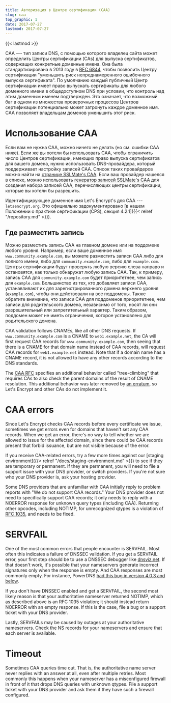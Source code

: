 ```yaml
---
title: Авторизация в Центре сертификации (CAA)
slug: caa
top_graphic: 1
date: 2017-07-27
lastmod: 2017-07-27
---
```


{{< lastmod >}}

CAA --- тип записи DNS, с помощью которого владелец сайта может определить 
Центры сертификации (CAs) для выпуска сертификатов, содержащих 
конкретные доменные имена. Она была стандартизирована в 2013 году в 
[RFC 6844](https://tools.ietf.org/html/rfc6844), чтобы позволить Центру 
сертификации "уменьшить риск непреднамеренного ошибочного выпуска сертификата". 
По умолчанию каждый публичный Центр сертификации имеет право выпускать 
сертификаты для любого доменного имени в общедоступном DNS при условии, 
что контроль над этим доменным именем подтвержден. Это означает, что 
возможный баг в одном из множества проверочных процессов 
Центров сертификации потенциально может затронуть каждое доменное 
имя. CAA позволяет владельцам доменов уменьшить этот риск.

# Использование CAA

Если вам не нужна CAA, можно ничего не делать (но см. ошибки
CAA ниже). Если же вы хотели бы использовать CAA, чтобы ограничить число 
Центров сертификации, имеющих право выпуска сертификатов для 
вашего домена, нужно использовать DNS-провайдера, который поддерживает 
настройку записей CAA. Список таких провайдеров можно найти на 
[странице SSLMate's CAA](https://sslmate.com/caa/support). Если ваш 
провайдер нашелся в списке, можно использовать 
[генератор записей SSLMate's CAA](https://sslmate.com/caa/) для создания
набора записей CAA, перечисляющих центры сертификации, которые вы хотели бы разрешить.

Идентифицирующее доменное имя Let's Encrypt's для CAA --- `letsencrypt.org`.
Это официально задокументировано [в нашем Положении о практике сертификации
(CPS), секция 4.2.1]({{< relref "/repository.md" >}}).

## Где разместить запись

Можно разместить запись CAA на главном домене или на поддомене любого уровня.
Например, если ваше доменное имя `www.community.example.com`, вы можете 
разместить записи CAA либо для полного имени, либо для `community.example.com`, 
либо для `example.com`. Центры сертификации будут проверять любую версию 
слева направо и остановятся, как только обнаружат любую запись CAA.
Так, к примеру, запись CAA для `community.example.com` будет приоритетнее, 
чем запись для `example.com`. Большинство из тех, кто добавляет записи CAA, 
устанавливают их для зарегистрированного домена верхнего уровня (`example.com`), 
чтобы они действовали на все поддомены. Также обратите внимание, что 
записи CAA для поддоменов приоритетнее, чем записи для родительского домена, 
независимо от того, носят ли они разрешительный или запретительный характер. 
Таким образом, поддомен может не иметь ограничения, которое установлено 
для родительского домена.

CAA validation follows CNAMEs, like all other DNS requests. If
`www.community.example.com` is a CNAME to `web1.example.net`, the CA will first
request CAA records for `www.community.example.com`, then seeing that there is a
CNAME for that domain name instead of CAA records, will request CAA records for
`web1.example.net` instead. Note that if a domain name has a CNAME record, it is
not allowed to have any other records according to the DNS standards.

The [CAA RFC](https://tools.ietf.org/html/rfc6844) specifies an additional
behavior called "tree-climbing" that requires CAs to also check the parent
domains of the result of CNAME resolution. This additional behavior was later
removed by [an erratum](https://www.rfc-editor.org/errata/eid5065), so Let's
Encrypt and other CAs do not implement it.

# CAA errors

Since Let's Encrypt checks CAA records before every certificate we issue, sometimes
we get errors even for domains that haven't set any CAA records. When we
get an error, there's no way to tell whether we are allowed to issue for the
affected domain, since there could be CAA records present that forbid issuance,
but are not visible because of the error.

If you receive CAA-related errors, try a few more times against our [staging
environment]({{< relref "/docs/staging-environment.md" >}}) to see if they
are temporary or permanent. If they are permanent, you will need to file a
support issue with your DNS provider, or switch providers. If you're not sure
who your DNS provider is, ask your hosting provider.

Some DNS providers that are unfamiliar with CAA initially reply to problem
reports with "We do not support CAA records." Your DNS provider does not need
to specifically support CAA records; it only needs to reply with a
NOERROR response for unknown query types (including CAA). Returning other
opcodes, including NOTIMP, for unrecognized qtypes is a violation of [RFC
1035](https://tools.ietf.org/html/rfc1035), and needs to be fixed.

# SERVFAIL

One of the most common errors that people encounter is SERVFAIL. Most often this
indicates a failure of DNSSEC validation. If you get a SERVFAIL error, your
first step should be to use a DNSSEC debugger like
[dnsviz.net](http://dnsviz.net/). If that doesn't work, it's possible that your
nameservers generate incorrect signatures only when the response is empty. And
CAA responses are most commonly empty.  For instance, PowerDNS [had this bug in
version 4.0.3 and below](https://community.letsencrypt.org/t/caa-servfail-changes/38298/2?u=jsha).

If you don't have DNSSEC enabled and get a SERVFAIL, the second most likely
reason is that your authoritative nameserver returned NOTIMP, which as described
above is an RFC 1035 violation; it should instead return NOERROR with an empty
response. If this is the case, file a bug or a support ticket with your DNS provider.

Lastly, SERVFAILs may be caused by outages at your authoritative nameservers.
Check the NS records for your nameservers and ensure that each server is
available.

# Timeout

Sometimes CAA queries time out. That is, the authoritative name server never
replies with an answer at all, even after multiple retries. Most commonly this
happens when your nameserver has a misconfigured firewall in front of it that
drops DNS queries with unknown qtypes. File a support ticket with your DNS
provider and ask them if they have such a firewall configured.
